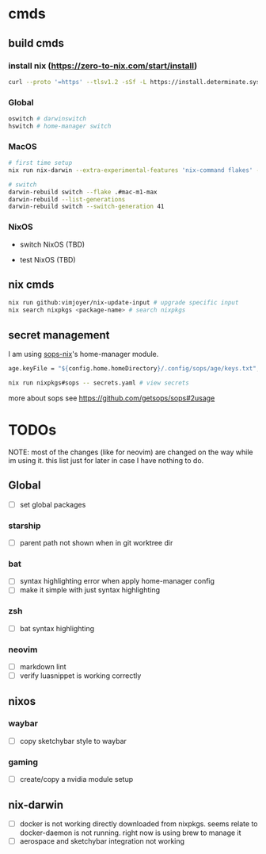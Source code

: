 # cmds

## build cmds

### install nix (https://zero-to-nix.com/start/install)

```bash
curl --proto '=https' --tlsv1.2 -sSf -L https://install.determinate.systems/nix | sh -s -- install
```

### Global

```bash
oswitch # darwinswitch
hswitch # home-manager switch
```

### MacOS

```bash
# first time setup
nix run nix-darwin --extra-experimental-features 'nix-command flakes' -- switch --flake .#mac-m1-max

# switch
darwin-rebuild switch --flake .#mac-m1-max
darwin-rebuild --list-generations
darwin-rebuild switch --switch-generation 41
```

### NixOS

- switch NixOS (TBD)

- test NixOS (TBD)

## nix cmds

```bash
nix run github:vimjoyer/nix-update-input # upgrade specific input
nix search nixpkgs <package-name> # search nixpkgs
```

## secret management

I am using [sops-nix](https://github.com/Mic92/sops-nix)'s home-manager module.

```nix
age.keyFile = "${config.home.homeDirectory}/.config/sops/age/keys.txt";
```

```bash
nix run nixpkgs#sops -- secrets.yaml # view secrets
```

more about sops see https://github.com/getsops/sops#2usage

# TODOs

NOTE: most of the changes (like for neovim) are changed on the way while im using it. this list just for later in case I have nothing to do.

## Global

- [ ] set global packages

### starship

- [ ] parent path not shown when in git worktree dir

### bat

- [ ] syntax highlighting error when apply home-manager config
- [ ] make it simple with just syntax highlighting

### zsh

- [ ] bat syntax highlighting

### neovim

- [ ] markdown lint
- [ ] verify luasnippet is working correctly

## nixos

### waybar

- [ ] copy sketchybar style to waybar

### gaming

- [ ] create/copy a nvidia module setup

## nix-darwin

- [ ] docker is not working directly downloaded from nixpkgs. seems relate to docker-daemon is not running. right now is using brew to manage it
- [ ] aerospace and sketchybar integration not working

```

```
